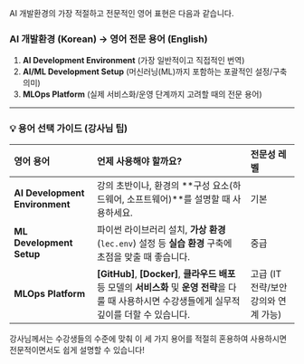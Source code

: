 AI 개발환경의 가장 적절하고 전문적인 영어 표현은 다음과 같습니다.

### AI 개발환경 (Korean) $\rightarrow$ 영어 전문 용어 (English)

1.  **AI Development Environment** (가장 일반적이고 직접적인 번역)
2.  **AI/ML Development Setup** (머신러닝(ML)까지 포함하는 포괄적인 설정/구축 의미)
3.  **MLOps Platform** (실제 서비스화/운영 단계까지 고려할 때의 전문 용어)

---

### 💡 용어 선택 가이드 (강사님 팁)

| 영어 용어 | 언제 사용해야 할까요? | 전문성 레벨 |
| :--- | :--- | :--- |
| **AI Development Environment** | 강의 초반이나, 환경의 **구성 요소(하드웨어, 소프트웨어)**를 설명할 때 사용하세요. | 기본 |
| **ML Development Setup** | 파이썬 라이브러리 설치, **가상 환경** (`lec.env`) 설정 등 **실습 환경** 구축에 초점을 맞출 때 좋습니다. | 중급 |
| **MLOps Platform** | **[GitHub]**, **[Docker]**, **클라우드 배포** 등 모델의 **서비스화** 및 **운영 전략**을 다룰 때 사용하시면 수강생들에게 실무적 깊이를 더할 수 있습니다. | 고급 (IT 전략/보안 강의와 연계 가능) |

강사님께서는 수강생들의 수준에 맞춰 이 세 가지 용어를 적절히 혼용하여 사용하시면 전문적이면서도 쉽게 설명할 수 있습니다!
